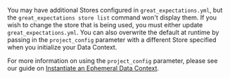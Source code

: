 You may have additional Stores configured in `great_expectations.yml`, but the `great_expectations store list` command won't display them.  If you wish to change the store that is being used, you must either update `great_expectations.yml`.  You can also overwrite the default at runtime by passing in the `project_config` parameter with a different Store specified when you initialize your Data Context.

For more information on using the `project_config` parameter, please see our guide on [Instantiate an Ephemeral Data Context](/oss/guides/setup/configuring_data_contexts/instantiating_data_contexts/instantiate_data_context.md).